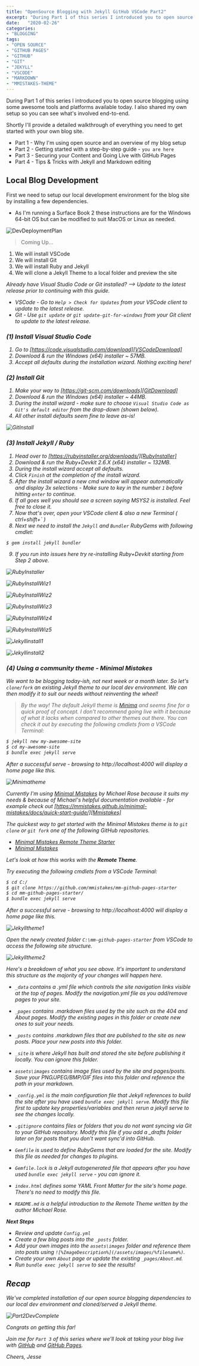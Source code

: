 ```yaml
---
title: "OpenSource Blogging with Jekyll GitHub VSCode Part2"
excerpt: "During Part 1 of this series I introduced you to open source blogging using some awesome tools and platforms available today. Shortly I'll provide a detailed walkthrough of everything you need to get started with your own blog site."
date:   "2020-02-26"
categories: 
- "BLOGGING"
tags: 
- "OPEN SOURCE"
- "GITHUB PAGES"
- "GITHUB"
- "GIT"
- "JEKYLL"
- "VSCODE"
- "MARKDOWN"
- "MMISTAKES-THEME"
---
```

During Part 1 of this series I introduced you to open source blogging using some awesome tools and platforms available today. I also shared my own setup so you can see what's involved end-to-end.

Shortly I'll provide a detailed walkthrough of everything you need to get started with your own blog site.

* Part 1 - Why I'm using open source and an overview of my blog setup
* Part 2 - Getting started with a step-by-step guide - `you are here`
* Part 3 - Securing your Content and Going Live with GitHub Pages
* Part 4 - Tips & Tricks with Jekyll and Markdown editing

## Local Blog Development

First we need to setup our local development environment for the blog site by installing a few dependencies. 

* As I'm running a Surface Book 2 these instructions are for the Windows 64-bit OS but can be modified to suit MacOS or Linux as needed.

![DevDeploymentPlan](/assets/images/Part2deploymentplan.png)

>Coming Up...
1. We will install VSCode
2. We will install Git
3. We will install Ruby and Jekyll
4. We will clone a Jekyll Theme to a local folder and preview the site

<i> Already have Visual Studio Code or Git installed? --> Update to the latest release prior to continuing with this guide.

* VSCode - Go to `Help > Check for Updates` from your VSCode client to update to the latest release.
* Git - Use `git update` or `git update-git-for-windows` from your Git client to update to the latest release. 


### (1) Install Visual Studio Code

1. Go to [https://code.visualstudio.com/download][VSCodeDownload]
2. Download & run the Windows (x64) installer ~ 57MB.
3. Accept all defaults during the installation wizard. Nothing exciting here!

### (2) Install Git

1. Make your way to [https://git-scm.com/downloads][GitDownload]
2. Download & run the Windows (x64) installer ~ 44MB.
3. During the install wizard - make sure to choose `Visual Studio Code as Git's default editor` from the drop-down (shown below).
4. All other install defaults seem fine to leave as-is!

![GitInstall](/assets/images/GitInstall1.png)

### (3) Install Jekyll / Ruby

1. Head over to [https://rubyinstaller.org/downloads/][RubyInstaller]
2. Download & run the Ruby+Devkit 2.6.X (x64) installer ~ 132MB.
3. During the install wizard accept all defaults.
4. Click `Finish` at the completion of the install wizard.
5. After the install wizard a new cmd window will appear automatically and display 3x selections - Make sure to key in the number `1` before hitting `enter` to continue.
6. If all goes well you should see a screen saying MSYS2 is installed. Feel free to close it.
7. Now that's over, open your VSCode client & also a new Terminal ( ctrl+shift+` )
8. Next we need to install the `Jekyll` and `Bundler` RubyGems with following cmdlet:
```
$ gem install jekyll bundler
```
9. If you run into issues here try re-installing Ruby+Devkit starting from Step 2 above.

![RubyInstaller](/assets/images/RubyInstaller.png)

![RubyInstallWiz1](/assets/images/RubyInstallWiz1.png)

![RubyInstallWiz2](/assets/images/RubyInstallWiz2.png)

![RubyInstallWiz3](/assets/images/RubyInstallWiz3.png)

![RubyInstallWiz4](/assets/images/RubyInstallWiz4.png)

![RubyInstallWiz5](/assets/images/RubyInstallWiz5.png)

![Jekyllinstall1](/assets/images/Jekyll_install1.png)

![Jekyllinstall2](/assets/images/Jekyll_install2.png)

### (4) Using a community theme - Minimal Mistakes

We want to be blogging today-ish, not next week or a month later. So let's `clone/fork` an existing Jekyll theme to our local dev environment. We can then modify it to suit our needs without reinventing the wheel!

> By the way! The default Jekyll theme is [Minima][Minima] and seems fine for a quick proof of concept. I don't recommend going live with it because of what it lacks when compared to other themes out there.
You can check it out by executing the following cmdlets from a VSCode Terminal:
``` bash
$ jekyll new my-awesome-site
$ cd my-awesome-site
$ bundle exec jekyll serve
```
After a successful serve - browsing to http://localhost:4000 will display a home page like this.

![Minimatheme](/assets/images/Minima-theme.png)

Currently I'm using [Minimal Mistakes][MmistakesGH] by Michael Rose because it suits my needs & because of Michael's helpful documentation available - for example check out [https://mmistakes.github.io/minimal-mistakes/docs/quick-start-guide/][Mmistakes]

The quickest way to get started with the Minimal Mistakes theme is to `git clone` or `git fork` one of the following GitHub repositories. 

* [Minimal Mistakes Remote Theme Starter][MmistakesRemote]
* [Minimal Mistakes][MmistakesGH]

Let's look at how this works with the <b>Remote Theme</b>. 

Try executing the following cmdlets from a VSCode Terminal:

``` bash
$ cd C:/
$ git clone https://github.com/mmistakes/mm-github-pages-starter
$ cd mm-github-pages-starter/
$ bundle exec jekyll serve
```

After a successful serve - browsing to http://localhost:4000 will display a home page like this.

![Jekylltheme1](/assets/images/Jekylltheme1.png)

Open the newly created folder `C:\mm-github-pages-starter` from VSCode to access the following site structure.

![Jekylltheme2](/assets/images/Jekylltheme2.png)

Here's a breakdown of what you see above. It's important to understand this structure as the majority of your changes will happen here.

* `_data` contains a .yml file which controls the site navigation links visible at the top of pages. Modify the navigation.yml file as you add/remove pages to your site.

* `_pages` contains .markdown files used by the site such as the 404 and About pages. Modify the existing pages in this folder or create new ones to suit your needs.

* `_posts` contains .markdown files that are published to the site as new posts. Place your new posts into this folder.

* `_site` is where Jekyll has built and stored the site before publishing it locally. You can ignore this folder.

* `assets\images` contains image files used by the site and pages/posts. Save your PNG/JPEG/BMP/GIF files into this folder and reference the path in your markdown.

* `_config.yml` is the main configuration file that Jekyll references to build the site after you have used `bundle exec jekyll serve`. Modify this file first to update key properties/variables and then rerun a jekyll serve to see the changes locally.

* `.gitignore` contains files or folders that you do not want syncing via Git to your GitHub repository. Modify this file if you add a _drafts folder later on for posts that you don't want sync'd into GitHub.

* `Gemfile` is used to define RubyGems that are loaded for the site. Modify this file as needed for changes to plugins.

* `Gemfile.lock` is a Jekyll autogenerated file that appears after you have used `bundle exec jekyll serve` - you can ignore it.

* `index.html` defines some YAML Front Matter for the site's home page. There's no need to modify this file.

* `README.md` is a helpful introduction to the Remote Theme written by the author Michael Rose.

<b> Next Steps </b>

- Review and update `Config.yml`
- Create a few blog posts into the `_posts` folder.
- Add your own images into the `assets\images` folder and reference them into posts using `![%ImageDescription%](/assets/images/%filename%)`.
- Create your own `About` page or update the existing `_pages/About.md`.
- Run `bundle exec jekyll serve` to see the results!

## Recap

We've completed installation of our open source blogging dependencies to our local dev environment and cloned/served a Jekyll theme.

![Part2DevComplete](/assets/images/Part2devcomplete.png)

Congrats on getting this far!

Join me for `Part 3` of this series where we'll look at taking your blog live with [GitHub][GitHub] and [GitHub Pages][GitHubPages].

Cheers,
Jesse

[VSCodeDownload]:https://code.visualstudio.com/download
[GitDownload]:https://git-scm.com/downloads
[RubyInstaller]:https://rubyinstaller.org/downloads/
[Minima]:https://github.com/jekyll/minima
[Mmistakes]:https://mmistakes.github.io/minimal-mistakes/docs/quick-start-guide/
[MmistakesGH]:https://github.com/mmistakes/minimal-mistakes
[MmistakesRemote]:https://github.com/mmistakes/mm-github-pages-starter
[JekyllThemeLink1]:https://jekyllthemes.io/
[JekyllThemeLink2]:http://jekyllthemes.org/
[JekyllThemeLink3]:https://jamstackthemes.dev/ssg/jekyll/
[GitHubPages]:https://pages.github.com/
[GitHub]:https://github.com/